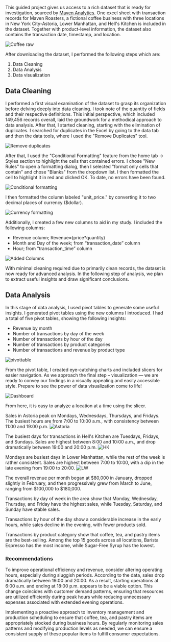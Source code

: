 This guided project gives us access to a rich dataset that is ready for investigation, sourced by [Maven Analytics](https://mavenanalytics.io/data-playground?pageSize=10&search=coffee+shop+sales). One excel sheet with transaction records for Maven Roasters, a fictional coffee business with three locations in New York City-Astoria, Lower Manhattan, and Hell's Kitchen is included in the dataset. Together with product-level information, the dataset also contains the transaction date, timestamp, and location.  

![Coffee raw](https://github.com/Nheroessential/Coffee-Shop-Sales-Analysis/assets/90351195/7a11d0ed-26ba-43c9-8aee-e7710ffa5dae)

After downloading the dataset, I performed the following steps which are:
1. Data Cleaning
2. Data Analysis
3. Data visualization

## Data Cleaning
I performed a first visual examination of the dataset to grasp its organization before delving deeply into data cleaning. I took note of the quantity of fields and their respective definitions. This initial perspective, which included 149,456 records overall, laid the groundwork for a methodical approach to data analysis. After that, I started cleaning, starting with the elimination of duplicates. I searched for duplicates in the Excel by going to the data tab and then the data tools, where I used the "Remove Duplicates" tool.

![Remove duplicates](https://github.com/Nheroessential/Coffee-Shop-Sales-Analysis/assets/90351195/085b7536-ea90-4278-b44b-d61def580930)

After that, I used the "Conditional Formatting" feature from the home tab -> Styles section to highlight the cells that contained errors. I chose "New Rules" to open a formatting dialog, then I selected "format only cells that contain" and chose "Blanks" from the dropdown list. I then formatted the cell to highlight it in red and clicked OK. To date, no errors have been found.

![Conditional formatting](https://github.com/Nheroessential/Coffee-Shop-Sales-Analysis/assets/90351195/77519443-dc5f-45ba-8f47-8322ef626375)

I then formatted the column labeled "unit_price." by converting it to two decimal places of currency ($dollar).

![Currency formatting](https://github.com/Nheroessential/Coffee-Shop-Sales-Analysis/assets/90351195/a549063f-dc73-4af6-b709-2beb11881a55)

Additionally, I created a few new columns to aid in my study. I included the following columns:
+ Revenue column; Revenue=(price*quantity)
+ Month and Day of the week; from “transaction_date” column
+ Hour; from “transaction_time” column

![Added Columns](https://github.com/Nheroessential/Coffee-Shop-Sales-Analysis/assets/90351195/724db9fa-be91-4b81-9d15-a8a0b8def3a6)

With minimal cleaning required due to primarily clean records, the dataset is now ready for advanced analysis. In the following step of analysis, we plan to extract useful insights and draw significant conclusions.

## Data Analysis
In this stage of data analysis, I used pivot tables to generate some useful insights. I generated pivot tables using the new columns I introduced. I had a total of five pivot tables, showing the following insights:  
+ Revenue by month
+ Number of transactions by day of the week
+ Number of transactions by hour of the day
+ Number of transactions by product categories
+ Number of transactions and revenue by product type

![pivottable](https://github.com/Nheroessential/Coffee-Shop-Sales-Analysis/assets/90351195/4b798f78-0b84-4eb7-8516-a51489104bcc)


From the pivot table, I created eye-catching charts and included slicers for easier navigation. As we approach the final step – visualization — we are ready to convey our findings in a visually appealing and easily accessible style. Prepare to see the power of data visualization come to life!

![Dashboard](https://github.com/Nheroessential/Coffee-Shop-Sales-Analysis/assets/90351195/fcd73e4e-22b9-40b5-934b-b7d50f4ccbcc)

From here, it is easy to analyze a location at a time using the slicer.

Sales in Astoria peak on Mondays, Wednesdays, Thursdays, and Fridays. The busiest hours are from 7:00 to 10:00 a.m., with consistency between 11:00 and 19:00 p.m.
![Astoria](https://github.com/Nheroessential/Coffee-Shop-Sales-Analysis/assets/90351195/f7ffc86f-8448-467a-84ec-f6eac2ba7d90)

The busiest days for transactions in Hell's Kitchen are Tuesdays, Fridays, and Sundays. Sales are highest between 8:00 and 10:00 a.m., and drop dramatically between 19:00 and 20:00 p.m.
![HK](https://github.com/Nheroessential/Coffee-Shop-Sales-Analysis/assets/90351195/795e413d-81ef-4e5e-b489-6a852998459d)

Mondays are busiest days in Lower Manhattan, while the rest of the week is rather consistent. Sales are highest between 7:00 to 10:00, with a dip in the late evening from 19:00 to 20:00.
![LW](https://github.com/Nheroessential/Coffee-Shop-Sales-Analysis/assets/90351195/1f5eecbc-c46d-4c83-a6db-50d6b64b2b86)

The overall revenue per month began at $80,000 in January, dropped slightly in February, and then progressively grew from March to June, ranging from $100,000 to $180,000.

Transactions by day of week in the area show that Monday, Wednesday, Thursday, and Friday have the highest sales, while Tuesday, Saturday, and Sunday have stable sales.

Transactions by hour of the day show a considerable increase in the early hours, while sales decline in the evening, with fewer products sold.

Transactions by product category show that coffee, tea, and pastry items are the best-selling. Among the top 15 goods across all locations, Barista Espresso has the most income, while Sugar-Free Syrup has the lowest.

### Recommendations
To improve operational efficiency and revenue, consider altering operating hours, especially during sluggish periods. According to the data, sales drop dramatically between 19:00 and 20:00. As a result, starting operations at 6:00 a.m. and ending at 18:00 p.m. appears to be a viable option. This change coincides with customer demand patterns, ensuring that resources are utilized efficiently during peak hours while reducing unnecessary expenses associated with extended evening operations.

Implementing a proactive approach to inventory management and production scheduling to ensure that coffee, tea, and pastry items are appropriately stocked during business hours. By regularly monitoring sales patterns and modifying production levels as needed, we can ensure a consistent supply of these popular items to fulfill consumer expectations.


